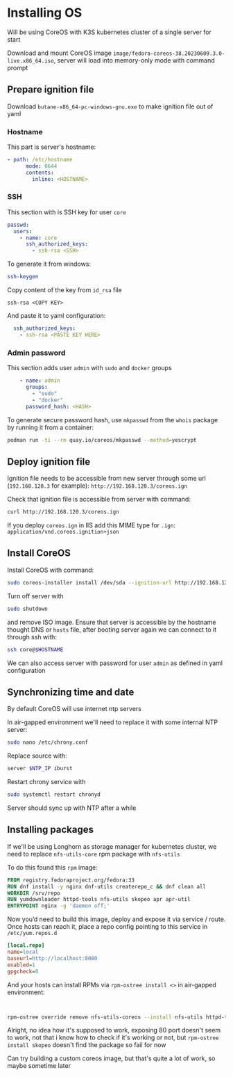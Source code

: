 # Installing OS

Will be using CoreOS with K3S kubernetes cluster of a single server for start

Download and mount CoreOS image `image/fedora-coreos-38.20230609.3.0-live.x86_64.iso`, server will load into memory-only mode with command prompt

## Prepare ignition file

Download `butane-x86_64-pc-windows-gnu.exe` to make ignition file out of yaml

### Hostname

This part is server's hostname:
```yaml
- path: /etc/hostname
      mode: 0644
      contents:
        inline: <HOSTNAME>
```

### SSH

This section with is SSH key for user `core`
```yaml
passwd:
  users:
    - name: core
      ssh_authorized_keys:
        - ssh-rsa <SSH>
```

To generate it from windows:
```sh
ssh-keygen
```

Copy content of the key from `id_rsa` file
```
ssh-rsa <COPY KEY>
```

And paste it to yaml configuration:
```yaml
  ssh_authorized_keys:
    - ssh-rsa <PASTE KEY HERE>
```

### Admin password

This section adds user `admin` with `sudo` and `docker` groups
```yaml
    - name: admin
      groups:
        - "sudo"
        - "docker"
      password_hash: <HASH>
```

To generate secure password hash, use `mkpasswd` from the `whois` package by running it from a container:
``` sh
podman run -ti --rm quay.io/coreos/mkpasswd --method=yescrypt
```

## Deploy ignition file

Ignition file needs to be accessible from new server through some url (`192.168.120.3` for example): `http://192.168.120.3/coreos.ign`

Check that ignition file is accessible from server with command: 
```sh
curl http://192.168.120.3/coreos.ign
```

If you deploy `coreos.ign` in IIS add this MIME type for `.ign`: `application/vnd.coreos.ignition+json`

## Install CoreOS

Install CoreOS with command:
```sh
sudo coreos-installer install /dev/sda --ignition-url http://192.168.120.3/coreos.ign --insecure-ignition
```

Turn off server with 
```sh
sudo shutdown
``` 

and remove ISO image. Ensure that server is accessible by the hostname thought DNS or `hosts` file, after booting server again we can connect to it through ssh with:
```sh
ssh core@$HOSTNAME
```

We can also access server with password for user `admin` as defined in yaml configuration

## Synchronizing time and date

By default CoreOS will use internet ntp servers

In air-gapped environment we'll need to replace it with some internal NTP server:
```sh
sudo nano /etc/chrony.conf
```

Replace source with:
```sh
server $NTP_IP iburst 
```

Restart chrony service with
```sh
sudo systemctl restart chronyd
```

Server should sync up with NTP after a while

## Installing packages

If we'll be using Longhorn as storage manager for kubernetes cluster, we need to replace `nfs-utils-core` rpm package with `nfs-utils`

To do this found this `rpm` image:

```dockerfile
FROM registry.fedoraproject.org/fedora:33
RUN dnf install -y nginx dnf-utils createrepo_c && dnf clean all
WORKDIR /srv/repo
RUN yumdownloader httpd-tools nfs-utils skopeo apr apr-util
ENTRYPOINT nginx -g 'daemon off;'
```

Now you’d need to build this image, deploy and expose it via service / route. Once hosts can reach it, place a repo config pointing to this service in `/etc/yum.repos.d`
```ini
[local.repo]
name=local
baseurl=http://localhost:8080
enabled=1
gpgcheck=0
```

And your hosts can install RPMs via `rpm-ostree install <>` in air-gapped environment:
```sh


rpm-ostree override remove nfs-utils-coreos --install nfs-utils httpd-tools skopeo
```

Alright, no idea how it's supposed to work, exposing 80 port doesn't seem to work, not that i know how to check if it's working or not, but `rpm-ostree install skopeo` doesn't find the package so fail for now

Can try building a custom coreos image, but that's quite a lot of work, so maybe sometime later
